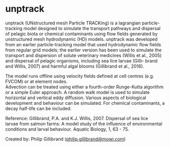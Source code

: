 # unptrack

unptrack (UNstructured mesh Particle TRACKing) is a lagrangian particle-tracking model designed
to simulate the transport pathways and dispersal of pelagic biota or chemical contaminants using 
flow fields generated by unstructured mesh hydrodynamic (HD) models. unptrack was developed from
an earlier particle-tracking model that used hydrodynamic flow fields from regular grid models;
the earlier version has been used to simulate the transport and dispersion of solute veterinary
medicines (Willis et al., 2005) and dispersal of pelagic organisms, including sea lice larvae (Gilli-
brand and Willis, 2007) and harmful algal blooms (Gillibrand et al., 2016).

The model runs offline using velocity fields defined at cell centres (e.g. FVCOM) or at element nodes.  
Advection can be treated using either a fourth-order Runge-Kutta algorithm or a simple Euler approach. 
A random walk model is used to simulate horizontal and vertical eddy diffusion. Various aspects of 
biological development and behaviour can be simulated. For chemical contaminants, a   
decay half-life can be included.                                           
                                                                           
Reference: Gillibrand, P.A. and K.J. Willis, 2007. Dispersal of sea lice   
larvae from salmon farms: A model study of the influence of environmental  
conditions and larval behaviour. Aquatic Biology, 1, 63 - 75.              
                                                                           
Created by: Philip Gillibrand (philip.gillibrand@mowi.com)                 
